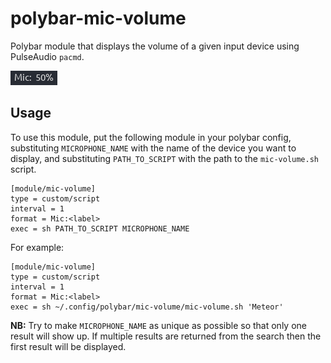 # polybar-mic-volume
Polybar module that displays the volume of a given input device using PulseAudio `pacmd`.

![Screenshot](/.github/screenshot.png?raw=true)

## Usage
To use this module, put the following module in your polybar config, substituting `MICROPHONE_NAME` with the name of the 
device you want to display, and substituting `PATH_TO_SCRIPT` with the path to the `mic-volume.sh` script.

```
[module/mic-volume]
type = custom/script
interval = 1
format = Mic:<label>
exec = sh PATH_TO_SCRIPT MICROPHONE_NAME
```

For example:

```
[module/mic-volume]
type = custom/script
interval = 1
format = Mic:<label>
exec = sh ~/.config/polybar/mic-volume/mic-volume.sh 'Meteor'
```

**NB:**
Try to make `MICROPHONE_NAME` as unique as possible so that only one result will show up. If multiple results are 
returned from the search then the first result will be displayed.